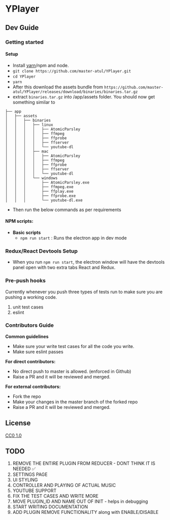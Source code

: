 # YPlayer

## Dev Guide
### Getting started
#### Setup
- Install [yarn](https://yarnpkg.com/en/docs/install)/npm and node.
- `git clone https://github.com/master-atul/YPlayer.git`
- `cd YPlayer`
- `yarn`
- After this download the assets bundle from `https://github.com/master-atul/YPlayer/releases/download/binaries/binaries.tar.gz`
- extract `binaries.tar.gz` into /app/assets folder.
You should now get something similar to
```
├── app
│   ├── assets
│   │   ├── binaries
│   │   │   ├── linux
│   │   │   │   ├── AtomicParsley
│   │   │   │   ├── ffmpeg
│   │   │   │   ├── ffprobe
│   │   │   │   ├── ffserver
│   │   │   │   └── youtube-dl
│   │   │   ├── mac
│   │   │   │   ├── AtomicParsley
│   │   │   │   ├── ffmpeg
│   │   │   │   ├── ffprobe
│   │   │   │   ├── ffserver
│   │   │   │   └── youtube-dl
│   │   │   └── windows
│   │   │       ├── AtomicParsley.exe
│   │   │       ├── ffmpeg.exe
│   │   │       ├── ffplay.exe
│   │   │       ├── ffprobe.exe
│   │   │       └── youtube-dl.exe
```
- Then run the below commands as per requirements

#### NPM scripts:
- **Basic scripts**
  - `npm run start` : Runs the electron app in dev mode

### Redux/React Devtools Setup
- When you run `npm run start`, the electron window will have the devtools panel open with two extra tabs React and Redux.

### Pre-push hooks
Currently whenever you push three types of tests run to make sure you are pushing a working code.
1. unit test cases
2. eslint

### Contributors Guide
**Common guidelines**
- Make sure your write test cases for all the code you write.
- Make sure eslint passes

**For direct contributors:**
 - No direct push to master is allowed. (enforced in Github)
 - Raise a PR and it will be reviewed and merged.

**For external contributors:**
 - Fork the repo
 - Make your changes in the master branch of the forked repo
 - Raise a PR and it will be reviewed and merged.

## License

[CC0 1.0](LICENSE.md)


## TODO

1. REMOVE THE ENTIRE PLUGIN FROM REDUCER - DONT THINK IT IS NEEDED ✅
2. SETTINGS PAGE
3. UI STYLING
4. CONTROLLER AND PLAYING OF ACTUAL MUSIC
5. YOUTUBE SUPPORT
6. FIX THE TEST CASES AND WRITE MORE
7. MOVE PLUGIN_ID AND NAME OUT OF INIT - helps in debugging 
8. START WRITING DOCUMENTATION
9. ADD PLUGIN REMOVE FUNCTIONALITY along with ENABLE/DISABLE